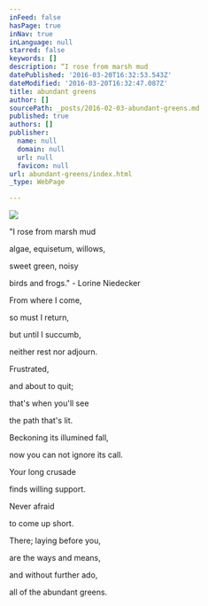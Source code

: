 ```yaml
---
inFeed: false
hasPage: true
inNav: true
inLanguage: null
starred: false
keywords: []
description: “I rose from marsh mud
datePublished: '2016-03-20T16:32:53.543Z'
dateModified: '2016-03-20T16:32:47.087Z'
title: abundant greens
author: []
sourcePath: _posts/2016-02-03-abundant-greens.md
published: true
authors: []
publisher:
  name: null
  domain: null
  url: null
  favicon: null
url: abundant-greens/index.html
_type: WebPage

---
```

![](https://the-grid-user-content.s3-us-west-2.amazonaws.com/b4d37dd5-616a-45fe-84a8-b0bd29b58a58.jpg)

"I rose from marsh mud

algae, equisetum, willows,

sweet green, noisy

birds and frogs." - Lorine Niedecker 

From where I come,

so must I return,

but until I succumb,

neither rest nor adjourn.

Frustrated,

and about to quit;

that's when you'll see

the path that's lit.

Beckoning its illumined fall,

now you can not ignore its call.

Your long crusade

finds willing support.

Never afraid

to come up short.

There; laying before you,

are the ways and means,

and without further ado,

all of the abundant greens.